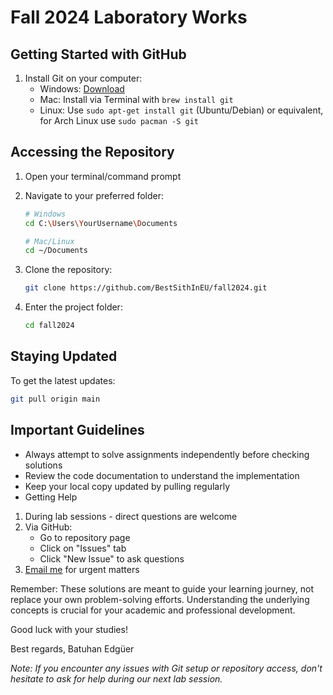 # Fall 2024 Laboratory Works

## Getting Started with GitHub

1. Install Git on your computer:
   - Windows: [Download](https://git-scm.com/downloads/win)
   - Mac: Install via Terminal with `brew install git`
   - Linux: Use `sudo apt-get install git` (Ubuntu/Debian) or equivalent, for Arch Linux use `sudo pacman -S git`

## Accessing the Repository

1. Open your terminal/command prompt
2. Navigate to your preferred folder:

   ```bash
   # Windows
   cd C:\Users\YourUsername\Documents

   # Mac/Linux
   cd ~/Documents
   ```

3. Clone the repository:

   ```bash
   git clone https://github.com/BestSithInEU/fall2024.git
   ```

4. Enter the project folder:

   ```bash
   cd fall2024
   ```

## Staying Updated

To get the latest updates:

```bash
git pull origin main
```

## Important Guidelines

- Always attempt to solve assignments independently before checking solutions
- Review the code documentation to understand the implementation
- Keep your local copy updated by pulling regularly
- Getting Help

1. During lab sessions - direct questions are welcome
2. Via GitHub:
   - Go to repository page
   - Click on "Issues" tab
   - Click "New Issue" to ask questions
3. [Email me](mailto:bedguer@cse.yeditepe.edu.tr) for urgent matters

Remember: These solutions are meant to guide your learning journey, not replace your own problem-solving efforts. Understanding the underlying concepts is crucial for your academic and professional development.

Good luck with your studies!

Best regards,
Batuhan Edgüer

*Note: If you encounter any issues with Git setup or repository access, don't hesitate to ask for help during our next lab session.*
